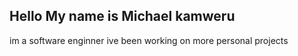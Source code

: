 ## Hello My name is Michael kamweru

im a software enginner
ive been working on more personal projects

